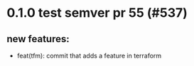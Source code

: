 # 0.1.0 test semver pr 55 (#537)

## new features:
* feat(tfm): commit that adds a feature in terraform

